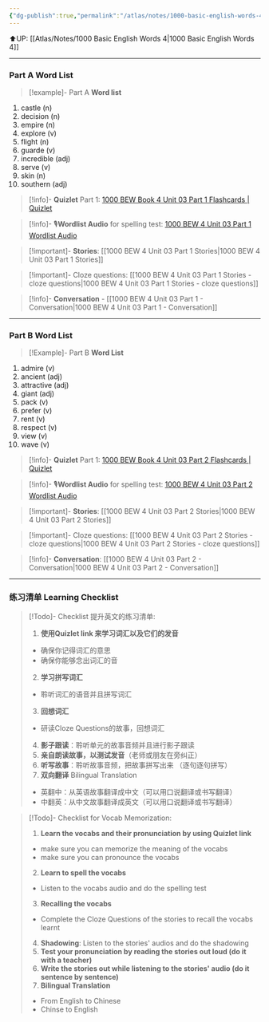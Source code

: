 ```yaml
---
{"dg-publish":true,"permalink":"/atlas/notes/1000-basic-english-words-4-unit-03/"}
---
```


⬆️UP: [[Atlas/Notes/1000 Basic English Words 4\|1000 Basic English Words 4]]

---
### Part A Word List


> [!example]- Part A **Word list**

1. castle (n)
2. decision (n)
3. empire (n)
4. explore (v)
5. flight (n)
6. guarde (v)
7. incredible (adj)
8. serve (v)
9. skin (n)
10. southern (adj)

> [!info]- **Quizlet** Part 1: [1000 BEW Book 4 Unit 03 Part 1 Flashcards | Quizlet](https://quizlet.com/my/980225241/1000-bew-book-2-unit-03-part-1-flash-cards/?i=1vbzw5&x=1jqt)

> [!info]- 🎙️**Wordlist Audio** for spelling test: [1000 BEW 4 Unit 03 Part 1 Wordlist Audio]()

> [!important]- **Stories**: [[1000 BEW 4 Unit 03 Part 1 Stories\|1000 BEW 4 Unit 03 Part 1 Stories]]

> [!important]- Cloze questions: [[1000 BEW 4 Unit 03 Part 1 Stories - cloze questions\|1000 BEW 4 Unit 03 Part 1 Stories - cloze questions]]

> [!info]- **Conversation** - [[1000 BEW 4 Unit 03 Part 1 - Conversation\|1000 BEW 4 Unit 03 Part 1 - Conversation]]

---
### Part B Word List


> [!Example]- Part B **Word List**


1. admire (v)
2. ancient (adj)
3. attractive (adj)
4. giant (adj)
5. pack (v)
6. prefer (v)
7. rent (v)
8. respect (v)
9. view (v)
10. wave (v)


> [!info]- **Quizlet** Part 1: [1000 BEW Book 4 Unit 03 Part 2 Flashcards | Quizlet]()

> [!info]- 🎙️**Wordlist Audio** for spelling test: [1000 BEW 4 Unit 03 Part 2 Wordlist Audio]()

> [!important]- **Stories**: [[1000 BEW 4 Unit 03 Part 2 Stories\|1000 BEW 4 Unit 03 Part 2 Stories]]

> [!important]- Cloze questions: [[1000 BEW 4 Unit 03 Part 2 Stories - cloze questions\|1000 BEW 4 Unit 03 Part 2 Stories - cloze questions]]

> [!info]- **Conversation**: [[1000 BEW 4 Unit 03 Part 2 - Conversation\|1000 BEW 4 Unit 03 Part 2 - Conversation]]

---
### 练习清单 Learning Checklist

> [!Todo]- Checklist 提升英文的练习清单:
> 1. **使用Quizlet link 来学习词汇以及它们的发音** 
>	- 确保你记得词汇的意思 
>	- 确保你能够念出词汇的音 
> 2. **学习拼写词汇** 
>	- 聆听词汇的语音并且拼写词汇 
> 3. **回想词汇**
>	- 研读Cloze Questions的故事，回想词汇 
> 4. **影子跟读**：聆听单元的故事音频并且进行影子跟读 
> 5. **亲自朗读故事，以测试发音**（老师或朋友在旁纠正）
> 6. **听写故事**：聆听故事音频，把故事拼写出来 （逐句逐句拼写）
> 7. **双向翻译** Bilingual Translation 
>	- 英翻中：从英语故事翻译成中文（可以用口说翻译或书写翻译）
>	- 中翻英：从中文故事翻译成英文（可以用口说翻译或书写翻译）

> [!Todo]- Checklist for Vocab Memorization:
> 
> 1. **Learn the vocabs and their pronunciation by using Quizlet link**
>	- make sure you can memorize the meaning of the vocabs
>	- make sure you can pronounce the vocabs
> 2. **Learn to spell the vocabs**
>	- Listen to the vocabs audio and do the spelling test
> 3. **Recalling the vocabs**
>	- Complete the Cloze Questions of the stories to recall the vocabs learnt
> 4. **Shadowing**: Listen to the stories' audios and do the shadowing
> 5. **Test your pronunciation by reading the stories out loud (do it with a teacher)**
> 6. **Write the stories out while listening to the stories' audio (do it sentence by sentence)**
> 7. **Bilingual Translation** 
> 	- From English to Chinese
> 	- Chinse to English

